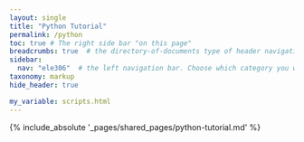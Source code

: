 ```yaml
---
layout: single
title: "Python Tutorial"
permalink: /python
toc: true # The right side bar "on this page"
breadcrumbs: true  # the directory-of-documents type of header navigation
sidebar:
  nav: "ele306"  # the left navigation bar. Choose which category you want.
taxonomy: markup
hide_header: true

my_variable: scripts.html
---
```



{% include_absolute '_pages/shared_pages/python-tutorial.md' %}


